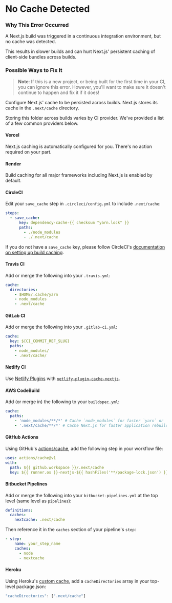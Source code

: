# No Cache Detected

### Why This Error Occurred

A Next.js build was triggered in a continuous integration environment, but no cache was detected.

This results in slower builds and can hurt Next.js' persistent caching of client-side bundles across builds.

### Possible Ways to Fix It

> **Note**: If this is a new project, or being built for the first time in your CI, you can ignore this error.
> However, you'll want to make sure it doesn't continue to happen and fix it if it does!

Configure Next.js' cache to be persisted across builds. Next.js stores its cache in the `.next/cache` directory.

Storing this folder across builds varies by CI provider. We've provided a list of a few common providers below.

#### Vercel

Next.js caching is automatically configured for you. There's no action required on your part.

#### Render

Build caching for all major frameworks including Next.js is enabled by default.

#### CircleCI

Edit your `save_cache` step in `.circleci/config.yml` to include `.next/cache`:

```yaml
steps:
  - save_cache:
      key: dependency-cache-{{ checksum "yarn.lock" }}
      paths:
        - ./node_modules
        - ./.next/cache
```

If you do not have a `save_cache` key, please follow CircleCI's [documentation on setting up build caching](https://circleci.com/docs/2.0/caching/).

#### Travis CI

Add or merge the following into your `.travis.yml`:

```yaml
cache:
  directories:
    - $HOME/.cache/yarn
    - node_modules
    - .next/cache
```

#### GitLab CI

Add or merge the following into your `.gitlab-ci.yml`:

```yaml
cache:
  key: ${CI_COMMIT_REF_SLUG}
  paths:
    - node_modules/
    - .next/cache/
```

#### Netlify CI

Use [Netlify Plugins](https://www.netlify.com/products/build/plugins/) with [`netlify-plugin-cache-nextjs`](https://www.npmjs.com/package/netlify-plugin-cache-nextjs).

#### AWS CodeBuild

Add (or merge in) the following to your `buildspec.yml`:

```yaml
cache:
  paths:
    - 'node_modules/**/*' # Cache `node_modules` for faster `yarn` or `npm i`
    - '.next/cache/**/*' # Cache Next.js for faster application rebuilds
```

#### GitHub Actions

Using GitHub's [actions/cache](https://github.com/actions/cache), add the following step in your workflow file:

```yaml
uses: actions/cache@v1
with:
  path: ${{ github.workspace }}/.next/cache
  key: ${{ runner.os }}-nextjs-${{ hashFiles('**/package-lock.json') }}
```

#### Bitbucket Pipelines

Add or merge the following into your `bitbucket-pipelines.yml` at the top level (same level as `pipelines`):

```yaml
definitions:
  caches:
    nextcache: .next/cache
```

Then reference it in the `caches` section of your pipeline's `step`:

```yaml
- step:
    name: your_step_name
    caches:
      - node
      - nextcache
```

#### Heroku

Using Heroku's [custom cache](https://devcenter.heroku.com/articles/nodejs-support#custom-caching), add a `cacheDirectories` array in your top-level package.json:

```javascript
"cacheDirectories": [".next/cache"]
```
